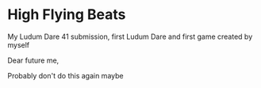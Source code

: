 # High Flying Beats
My Ludum Dare 41 submission, first Ludum Dare and first game created by myself

Dear future me, 

Probably don't do this again maybe
